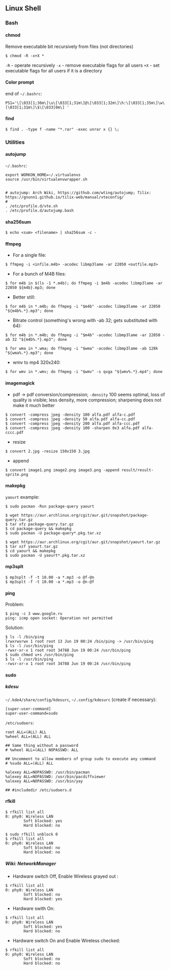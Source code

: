 ## Linux Shell
### Bash

#### chmod

Remove executable bit recursively from files (not directories)

`$ chmod -R -x+X *`

`-R` - operate recursively
`-x` - remove executable flags for all users
`+X` - set executable flags for all users if it is a directory

#### Color prompt

end of `~/.bashrc`:

`PS1='\[\033[1;36m\]\u\[\033[1;31m\]@\[\033[1;32m\]\h:\[\033[1;35m\]\w\[\033[1;31m\]\$\[\033[0m\] '`

#### find

`$ find . -type f -name "*.rar" -exec unrar x {} \;`

### Utilities
#### autojump
`~/.bashrc`:
```
export WORKON_HOME=~/.virtualenvs
source /usr/bin/virtualenvwrapper.sh


# autojump: Arch Wiki, https://github.com/wting/autojump; Tilix: https://gnunn1.github.io/tilix-web/manual/vteconfig/
#
. /etc/profile.d/vte.sh
. /etc/profile.d/autojump.bash

```
#### sha256sum
```
$ echo <sum> <filename> | sha256sum -c -
```

#### ffmpeg

- For a single file:
```
$ ffmpeg -i <infile.m4b> -acodec libmp3lame -ar 22050 <outfile.mp3>
```
- For a bunch of M4B files:
```
$ for m4b in $(ls -1 *.m4b); do ffmpeg -i $m4b -acodec libmp3lame -ar 22050 ${m4b}.mp3; done
```
- Better still:
```
$ for m4b in *.m4b; do ffmpeg -i "$m4b" -acodec libmp3lame -ar 22050 "${m4b%.*}.mp3"; done
```
- Bitrate control (something's wrong with -ab 32; gets substituted with 64):
```
$ for m4b in *.m4b; do ffmpeg -i "$m4b" -acodec libmp3lame -ar 22050 -ab 32 "${m4b%.*}.mp3"; done

$ for wma in *.wma; do ffmpeg -i "$wma" -acodec libmp3lame -ab 128k "${wma%.*}.mp3"; done
```

- wmv to mp4 320x240:
```
$ for wmv in *.wmv; do ffmpeg -i "$wmv" -s qvga "${wmv%.*}.mp4"; done
```

#### imagemagick
- pdf -> pdf conversion/compression;
`-density` 100 seems optimal, loss of quality is visible;
less density, more compression;
sharpening does not make it much better
```
$ convert -compress jpeg -density 100 alfa.pdf alfa-c.pdf
$ convert -compress jpeg -density 50 alfa.pdf alfa-cc.pdf
$ convert -compress jpeg -density 200 alfa.pdf alfa-ccc.pdf
$ convert -compress jpeg -density 100 -sharpen 0x3 alfa.pdf alfa-cccc.pdf
```
- resize
```
$ convert 2.jpg -resize 150x150 3.jpg
```
- append
```
$ convert image1.png image2.png image3.png -append result/result-sprite.png
```

#### makepkg

`yaourt` example:
```
$ sudo pacman -Rsn package-query yaourt

$ wget https://aur.archlinux.org/cgit/aur.git/snapshot/package-query.tar.gz
$ tar xfz package-query.tar.gz 
$ cd package-query && makepkg
$ sudo pacman -U package-query*.pkg.tar.xz

$ wget https://aur.archlinux.org/cgit/aur.git/snapshot/yaourt.tar.gz
$ tar xzf yaourt.tar.gz
$ cd yaourt && makepkg
$ sudo pacman -U yaourt*.pkg.tar.xz
```

#### mp3splt
```
$ mp3splt -f -t 10.00 -a *.mp3 -o @f-@n
$ mp3splt -f -t 10.00 -a *.mp3 -o @n-@f
```

#### ping

Problem:
```
$ ping -c 3 www.google.ru
ping: icmp open socket: Operation not permitted
```
Solution:
```
$ ls -l /bin/ping 
lrwxrwxrwx 1 root root 13 Jun 19 00:24 /bin/ping -> /usr/bin/ping 
$ ls -l /usr/bin/ping 
-rwxr-xr-x 1 root root 34788 Jun 19 00:24 /usr/bin/ping 
$ sudo chmod u+s /usr/bin/ping
$ ls -l /usr/bin/ping
-rwsr-xr-x 1 root root 34788 Jun 19 00:24 /usr/bin/ping
```

#### sudo

##### kdesu

`~/.kde4/share/config/kdesurc`, `~/.config/kdesurc` (create if necessary):
```
[super-user-command]
super-user-command=sudo
```
`/etc/sudoers`:
```
root ALL=(ALL) ALL
%wheel ALL=(ALL) ALL

## Same thing without a password
# %wheel ALL=(ALL) NOPASSWD: ALL

## Uncomment to allow members of group sudo to execute any command
# %sudo	ALL=(ALL) ALL

%alexey ALL=NOPASSWD: /usr/bin/pacman
%alexey ALL=NOPASSWD: /usr/bin/pacdiffviewer
%alexey ALL=NOPASSWD: /usr/bin/yay

## #includedir /etc/sudoers.d
```

#### rfkill
```
$ rfkill list all
0: phy0: Wireless LAN
        Soft blocked: yes
        Hard blocked: no

$ sudo rfkill unblock 0
$ rfkill list all
0: phy0: Wireless LAN
        Soft blocked: no
        Hard blocked: no
```

##### Wiki: NetworkManager

- Hardware switch Off, Enable Wireless grayed out :
```
$ rfkill list all
0: phy0: Wireless LAN
        Soft blocked: no
        Hard blocked: yes
```
- Hardware swith On:
```
$ rfkill list all
0: phy0: Wireless LAN
        Soft blocked: yes
        Hard blocked: no
```
- Hardware switch On and Enable Wireless checked:
```
$ rfkill list all
0: phy0: Wireless LAN
        Soft blocked: no
        Hard blocked: no
```
